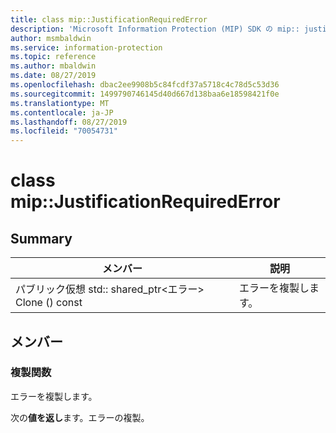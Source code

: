 ```yaml
---
title: class mip::JustificationRequiredError
description: 'Microsoft Information Protection (MIP) SDK の mip:: justificationrequirederror クラスについて説明します。'
author: msmbaldwin
ms.service: information-protection
ms.topic: reference
ms.author: mbaldwin
ms.date: 08/27/2019
ms.openlocfilehash: dbac2ee9908b5c84fcdf37a5718c4c78d5c53d36
ms.sourcegitcommit: 1499790746145d40d667d138baa6e18598421f0e
ms.translationtype: MT
ms.contentlocale: ja-JP
ms.lasthandoff: 08/27/2019
ms.locfileid: "70054731"
---
```

# <a name="class-mipjustificationrequirederror"></a>class mip::JustificationRequiredError 
  
## <a name="summary"></a>Summary
 メンバー                        | 説明                                
--------------------------------|---------------------------------------------
パブリック仮想 std:: shared_ptr\<エラー\> Clone () const  |  エラーを複製します。
  
## <a name="members"></a>メンバー
  
### <a name="clone-function"></a>複製関数
エラーを複製します。

  
次の**値を返し**ます。エラーの複製。